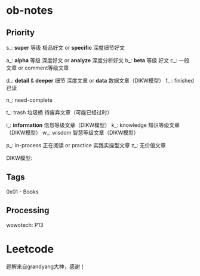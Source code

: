 
# ob-notes


## Priority
s_: **super** 等级 极品好文 or **specific** 深度细节好文

a_: **alpha** 等级 深度好文 or **analyze** 深度分析好文
b_: **beta** 等级 好文
c_: 一般文章 or comment等级文章

d_: **detail** & **deeper** 细节 深度文章 or  **data** 数据文章（DIKW模型）
f_ : finished 已读

n_: need-complete

t_: trash 垃圾桶 待废弃文章（可能已经过时）

i_: **information** 信息等级文章（DIKW模型）
k_: knowledge 知识等级文章（DIKW模型）
w_: wisdom 智慧等级文章（DIKW模型）

p_: in-process 正在阅读 or practice 实践实操型文章
z_: 无价值文章

DIKW模型:


## Tags
0x01 - Books

## Processing
wowotech: P13

# Leetcode
题解来自grandyang大神，感谢！